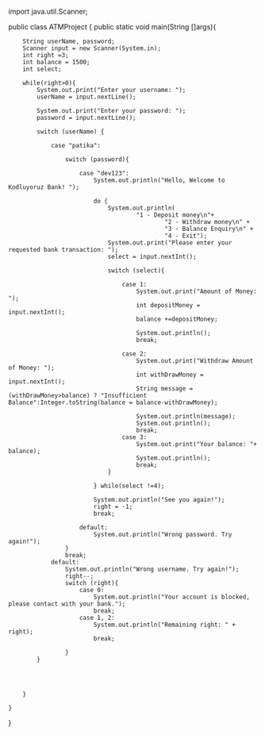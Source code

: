 import java.util.Scanner;

public class ATMProject {
    public static void main(String []args){

        String userName, password;
        Scanner input = new Scanner(System.in);
        int right =3;
        int balance = 1500;
        int select;

        while(right>0){
            System.out.print("Enter your username: ");
            userName = input.nextLine();

            System.out.print("Enter your password: ");
            password = input.nextLine();

            switch (userName) {

                case "patika":

                    switch (password){

                        case "dev123":
                            System.out.println("Hello, Welcome to Kodluyoruz Bank! ");

                            do {
                                System.out.println(
                                        "1 - Deposit money\n"+
                                                "2 - Withdraw money\n" +
                                                "3 - Balance Enquiry\n" +
                                                "4 - Exit");
                                System.out.print("Please enter your requested bank transaction: ");
                                select = input.nextInt();

                                switch (select){

                                    case 1:
                                        System.out.print("Amount of Money: ");
                                        int depositMoney = input.nextInt();
                                        balance +=depositMoney;

                                        System.out.println();
                                        break;

                                    case 2:
                                        System.out.print("Withdraw Amount of Money: ");
                                        int withDrawMoney = input.nextInt();
                                        String message = (withDrawMoney>balance) ? "Insufficient Balance":Integer.toString(balance = balance-withDrawMoney);

                                        System.out.println(message);
                                        System.out.println();
                                        break;
                                    case 3:
                                        System.out.print("Your balance: "+ balance);
                                        System.out.println();
                                        break;
                                }

                            } while(select !=4);

                            System.out.println("See you again!");
                            right = -1;
                            break;

                        default:
                            System.out.println("Wrong password. Try again!");
                    }
                    break;
                default:
                    System.out.println("Wrong username. Try again!");
                    right--;
                    switch (right){
                        case 0:
                            System.out.println("Your account is blocked, please contact with your bank.");
                            break;
                        case 1, 2:
                            System.out.println("Remaining right: " + right);
                            break;

                    }
            }




        }

    }
}